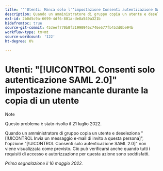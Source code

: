 ```yaml
---
title: '''Utenti: Manca solo l''impostazione Consenti autenticazione SAML 2.0 quando si copia un utente'''
description: Quando un amministratore di gruppo copia un utente e deseleziona l’opzione "Invia un invito a questa persona", la [!UICONTROL Consenti solo autenticazione SAML 2.0] la casella di controllo non viene visualizzata come previsto. Ciò può verificarsi anche quando tutti i requisiti di accesso e autorizzazione per questa azione sono soddisfatti.
exl-id: 2b0d5c9a-6699-4df6-801a-de8a549a321b
hidefromtoc: true
source-git-commit: 453eef770b0f31990946c746e677fb453d0be94b
workflow-type: tm+mt
source-wordcount: '122'
ht-degree: 0%

---
```


# Utenti: &quot;[!UICONTROL Consenti solo autenticazione SAML 2.0]&quot; impostazione mancante durante la copia di un utente

>[!NOTE]
>
>Questo problema è stato risolto il 21 luglio 2022.

Quando un amministratore di gruppo copia un utente e deseleziona &quot;[!UICONTROL Invia un messaggio e-mail di invito a questa persona]&quot;, l&#39;opzione &quot;[!UICONTROL Consenti solo autenticazione SAML 2.0]&quot; non viene visualizzata come previsto. Ciò può verificarsi anche quando tutti i requisiti di accesso e autorizzazione per questa azione sono soddisfatti.

_Prima segnalazione il 16 maggio 2022._
